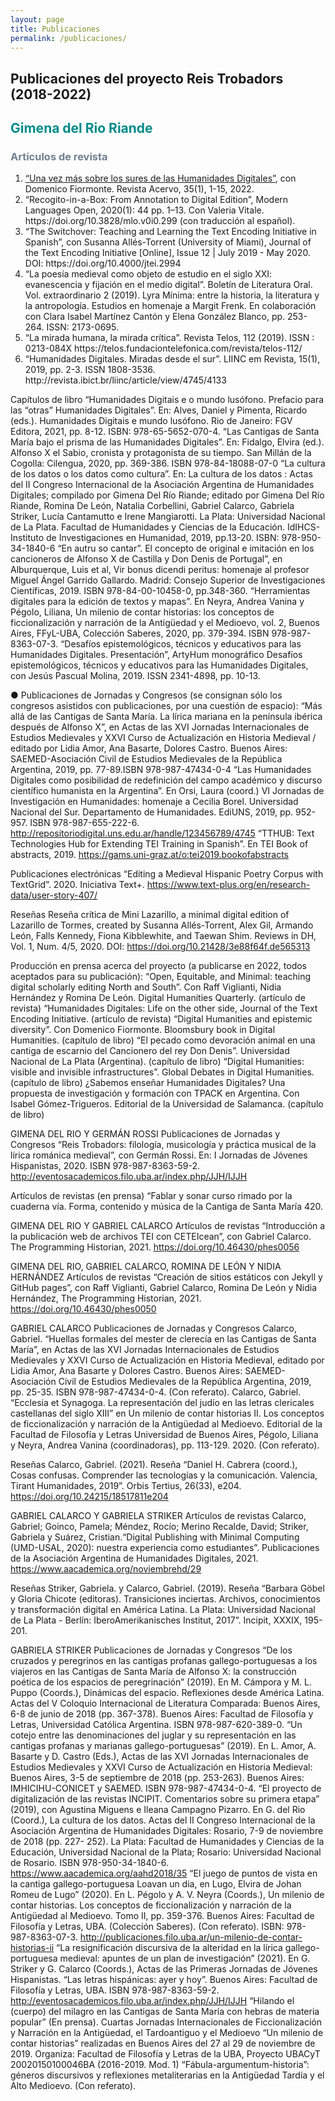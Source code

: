 ```yaml
---
layout: page
title: Publicaciones
permalink: /publicaciones/
---
```


## Publicaciones del proyecto Reis Trobadors (2018-2022)


<h2 style="color: DarkCyan;">Gimena del Rio Riande</h2>
<h3 style="color: SlateGray;">Artículos de revista</h3>

<ol type="1">
<li><a href="https://revista.an.gov.br/index.php/revistaacervo/article/view/1850" target="_blank"> “Una vez más sobre los sures de las Humanidades Digitales”</a>, con Domenico Fiormonte. Revista Acervo, 35(1), 1-15, 2022.</li>
<li>“Recogito-in-a-Box: From Annotation to Digital Edition”, Modern Languages Open, 2020(1): 44 pp. 1–13. Con Valeria Vitale. https://doi.org/10.3828/mlo.v0i0.299   (con traducción al español).</li>
<li>“The Switchover: Teaching and Learning the Text Encoding Initiative in Spanish”, con Susanna Allés-Torrent (University of Miami), Journal of the Text Encoding Initiative [Online], Issue 12 | July 2019 - May 2020. DOI: https://doi.org/10.4000/jtei.2994</li>
<li>“La poesía medieval como objeto de estudio en el siglo XXI: evanescencia y fijación en el medio digital”. Boletín de Literatura Oral. Vol. extraordinario 2 (2019). Lyra Mínima: entre la historia, la literatura y la antropología. Estudios en homenaje a Margit Frenk. En colaboración con Clara Isabel Martínez Cantón y Elena González Blanco, pp. 253-264. ISSN: 2173-0695.</li>
<li>“La mirada humana, la mirada crítica”. Revista Telos, 112 (2019). ISSN : 0213-084X https://telos.fundaciontelefonica.com/revista/telos-112/</li>
<li>“Humanidades Digitales. Miradas desde el sur”. LIINC em Revista, 15(1), 2019, pp. 2-3. ISSN 1808-3536. http://revista.ibict.br/liinc/article/view/4745/4133</li>
</ol>
 
Capítulos de libro
“Humanidades Digitais e o mundo lusófono. Prefacio para las “otras” Humanidades Digitales”. En: Alves, Daniel y Pimenta, Ricardo (eds.). Humanidades Digitais e mundo lusófono. Rio de Janeiro: FGV Editora, 2021, pp. 8-12. ISBN: 978-65-5652-070-4.
 “Las Cantigas de Santa María bajo el prisma de las Humanidades Digitales”. En: Fidalgo, Elvira (ed.). Alfonso X el Sabio, cronista y protagonista de su tiempo. San Millán de la Cogolla: Cilengua, 2020, pp. 369-386. ISBN 978-84-18088-07-0
“La cultura de los datos o los datos como cultura”. En: La cultura de los datos : Actas del II Congreso Internacional de la Asociación Argentina de Humanidades Digitales; compilado por Gimena Del Río Riande; editado por Gimena Del Río Riande, Romina De León, Natalia Corbellini, Gabriel Calarco, Gabriela Striker, Lucía Cantamutto e Irene Mangiarotti. La Plata: Universidad Nacional de La Plata. Facultad de Humanidades y Ciencias de la Educación. IdIHCS-Instituto de Investigaciones en Humanidad, 2019, pp.13-20. ISBN: 978-950-34-1840-6
“En autru so cantar”. El concepto de original e imitación en los cancioneros de Alfonso X de Castilla y Don Denis de Portugal”, en Alburquerque, Luis et al, Vir bonus dicendi peritus: homenaje al profesor Miguel Ángel Garrido Gallardo. Madrid: Consejo Superior de Investigaciones Científicas, 2019. ISBN 978-84-00-10458-0, pp.348-360.
“Herramientas digitales para la edición de textos y mapas”. En Neyra, Andrea Vanina y Pégolo, Liliana, Un milenio de contar historias: los conceptos de ficcionalización y narración de la Antigüedad y el Medioevo, vol. 2, Buenos Aires, FFyL-UBA, Colección Saberes, 2020, pp. 379-394. ISBN 978-987-8363-07-3.
“Desafíos epistemológicos, técnicos y educativos para las Humanidades Digitales. Presentación”, ArtyHum monográfico Desafíos epistemológicos, técnicos y educativos para las Humanidades Digitales, con Jesús Pascual Molina, 2019. ISSN 2341-4898, pp. 10-13. 
  
●       Publicaciones de Jornadas y Congresos (se consignan sólo los congresos asistidos con publicaciones, por una cuestión de espacio):
“Más allá de las Cantigas de Santa María. La lírica mariana en la península ibérica después de Alfonso X”, en Actas de las XVI Jornadas Internacionales de Estudios Medievales y XXVI Curso de Actualización en Historia Medieval / editado por Lidia Amor, Ana Basarte, Dolores Castro. Buenos Aires: SAEMED-Asociación Civil de Estudios Medievales de la República Argentina, 2019, pp. 77-89.ISBN 978-987-47434-0-4
 “Las Humanidades Digitales como posibilidad de redefinición del campo académico y discurso científico humanista en la Argentina”. En Orsi, Laura (coord.) VI Jornadas de Investigación en Humanidades: homenaje a Cecilia Borel. Universidad Nacional del Sur. Departamento de Humanidades. EdiUNS, 2019, pp. 952-957. ISBN 978-987-655-222-6. http://repositoriodigital.uns.edu.ar/handle/123456789/4745
“TTHUB: Text Technologies Hub for Extending TEI Training in Spanish”. En TEI Book of abstracts, 2019. https://gams.uni-graz.at/o:tei2019.bookofabstracts

Publicaciones electrónicas
“Editing a Medieval Hispanic Poetry Corpus with TextGrid”. 2020. Iniciativa Text+. https://www.text-plus.org/en/research-data/user-story-407/ 
 
Reseñas
Reseña crítica de Mini Lazarillo, a minimal digital edition of Lazarillo de Tormes, created by Susanna Allés-Torrent, Alex Gil, Armando León, Falls Kennedy, Fiona Kibblewhite, and Taewan Shim. Reviews in DH, Vol. 1, Num. 4/5, 2020. DOI: https://doi.org/10.21428/3e88f64f.de565313
 
Producción en prensa acerca del proyecto (a publicarse en 2022, todos aceptados para su publicación):
“Open, Equitable, and Minimal: teaching digital scholarly editing North and South”. Con Raff Viglianti, Nidia Hernández y Romina De León. Digital Humanities Quarterly. (artículo de revista)
“Humanidades Digitales: Life on the other side, Journal of the Text Encoding Initiative. (artículo de revista)
“Digital Humanities and epistemic diversity”. Con Domenico Fiormonte. Bloomsbury book in Digital Humanities. (capítulo de libro)
“El pecado como devoración animal en una cantiga de escarnio del Cancionero del rey Don Denis”. Universidad Nacional de La Plata (Argentina). (capítulo de libro)
“Digital Humanities: visible and invisible infrastructures”. Global Debates in Digital Humanities.(capítulo de libro)
¿Sabemos enseñar Humanidades Digitales? Una propuesta de investigación y formación con TPACK en Argentina. Con Isabel Gómez-Trigueros. Editorial de la Universidad de Salamanca. (capítulo de libro)

GIMENA DEL RIO Y GERMÁN ROSSI
Publicaciones de Jornadas y Congresos
“Reis Trobadors: filología, musicología y práctica musical de la lírica románica medieval”, con Germán Rossi. En: I Jornadas de Jóvenes Hispanistas, 2020. ISBN 978-987-8363-59-2.  http://eventosacademicos.filo.uba.ar/index.php/JJH/IJJH

Artículos de revistas (en prensa)
“Fablar y sonar curso rimado por la cuaderna vía. Forma, contenido y música de la Cantiga de Santa María 420.

GIMENA DEL RIO Y GABRIEL CALARCO
Artículos de revistas
“Introducción a la publicación web de archivos TEI con CETEIcean”, con Gabriel Calarco. The Programming Historian, 2021. https://doi.org/10.46430/phes0056

GIMENA DEL RIO, GABRIEL CALARCO, ROMINA DE LEÓN Y NIDIA HERNÁNDEZ
Artículos de revistas
“Creación de sitios estáticos con Jekyll y GitHub pages”, con Raff Viglianti, Gabriel Calarco, Romina De León y  Nidia Hernández, The Programming Historian, 2021. https://doi.org/10.46430/phes0050

GABRIEL CALARCO
Publicaciones de Jornadas y Congresos
Calarco, Gabriel. “Huellas formales del mester de clerecía en las Cantigas de Santa María”, en Actas de las XVI Jornadas Internacionales de Estudios Medievales y XXVI Curso de Actualización en Historia Medieval, editado por Lidia Amor, Ana Basarte y Dolores Castro. Buenos Aires: SAEMED-Asociación Civil de Estudios Medievales de la República Argentina, 2019, pp. 25-35. ISBN 978-987-47434-0-4. (Con referato).
Calarco, Gabriel. “Ecclesia et Synagoga. La representación del judío en las letras clericales castellanas del siglo XIII” en Un milenio de contar historias II. Los conceptos de ficcionalización y narración de la Antigüedad al Medioevo. Editorial de la Facultad de Filosofía y Letras Universidad de Buenos Aires, Pégolo, Liliana y Neyra, Andrea Vanina (coordinadoras), pp. 113-129. 2020. (Con referato).

Reseñas
Calarco, Gabriel. (2021). Reseña “Daniel H. Cabrera (coord.), Cosas confusas. Comprender las tecnologí­as y la comunicación. Valencia, Tirant Humanidades, 2019”. Orbis Tertius, 26(33), e204. https://doi.org/10.24215/18517811e204


GABRIEL CALARCO Y GABRIELA STRIKER
Artículos de revistas
Calarco, Gabriel; Goinco, Pamela; Méndez, Rocío; Merino Recalde, David; Striker, Gabriela y Suárez, Cristian.“Digital Publishing with Minimal Computing (UMD-USAL, 2020): nuestra experiencia como estudiantes”. Publicaciones de la Asociación Argentina de Humanidades Digitales, 2021. https://www.aacademica.org/noviembrehd/29 

Reseñas
Striker, Gabriela. y Calarco, Gabriel. (2019). Reseña “Barbara Göbel y Gloria Chicote (editoras). Transiciones inciertas. Archivos, conocimientos y transformación digital en América Latina. La Plata: Universidad Nacional de La Plata - Berlín: IberoAmerikanisches Institut, 2017”. Incipit, XXXIX, 195-201.

GABRIELA STRIKER
Publicaciones de Jornadas y Congresos
“De los cruzados y peregrinos en las cantigas profanas gallego-portuguesas a los viajeros en las Cantigas de Santa María de Alfonso X: la construcción poética de los espacios de peregrinación” (2019). En M. Cámpora y M. L. Puppo (Coords.), Dinámicas del espacio. Reflexiones desde América Latina. Actas del V Coloquio Internacional de Literatura Comparada: Buenos Aires, 6-8 de junio de 2018 (pp. 367-378). Buenos Aires: Facultad de Filosofía y Letras, Universidad Católica Argentina. ISBN 978-987-620-389-0.
“Un cotejo entre las denominaciones del juglar y su representación en las cantigas profanas y marianas gallego-portuguesas” (2019). En L. Amor, A. Basarte y D. Castro (Eds.), Actas de las XVI Jornadas Internacionales de Estudios Medievales y XXVI Curso de Actualización en Historia Medieval: Buenos Aires, 3-5 de septiembre de 2018 (pp. 253-263). Buenos Aires: IMHICIHU-CONICET y SAEMED. ISBN 978-987-47434-0-4.
“El proyecto de digitalización de las revistas INCIPIT. Comentarios sobre su primera etapa” (2019), con Agustina Miguens e Ileana Campagno Pizarro. En G. del Rio (Coord.), La cultura de los datos. Actas del II Congreso Internacional de la Asociación Argentina de Humanidades Digitales: Rosario, 7-9 de noviembre de 2018 (pp. 227- 252). La Plata: Facultad de Humanidades y Ciencias de la Educación, Universidad Nacional de la Plata; Rosario: Universidad Nacional de Rosario. ISBN 978-950-34-1840-6. https://www.aacademica.org/aahd2018/35
“El juego de puntos de vista en la cantiga gallego-portuguesa Loavan un dia, en Lugo, Elvira de Johan Romeu de Lugo” (2020). En L. Pégolo y A. V. Neyra (Coords.), Un milenio de contar historias. Los conceptos de ficcionalización y narración  de la Antigüedad al Medioevo. Tomo II, pp. 359-376. Buenos Aires: Facultad de Filosofía y Letras, UBA. (Colección Saberes).  (Con referato). ISBN: 978-987-8363-07-3. http://publicaciones.filo.uba.ar/un-milenio-de-contar-historias-ii
“La resignificación discursiva de la alteridad en la lírica gallego-portuguesa medieval: apuntes de un plan de investigación” (2021). En G. Striker y G. Calarco (Coords.), Actas de las Primeras Jornadas de Jóvenes Hispanistas. “Las letras hispánicas: ayer y hoy”. Buenos Aires: Facultad de Filosofía y Letras, UBA.  ISBN 978-987-8363-59-2. http://eventosacademicos.filo.uba.ar/index.php/JJH/IJJH
“Hilando el (cuerpo) del milagro en las Cantigas de Santa María con hebras de materia popular” (En prensa). Cuartas Jornadas Internacionales de Ficcionalización y Narración en la Antigüedad, el Tardoantiguo y el Medioevo “Un milenio de contar historias” realizadas en Buenos Aires del 27 al 29 de noviembre de 2019. Organiza: Facultad de Filosofía y Letras de la UBA, Proyecto UBACyT 20020150100046BA (2016-2019. Mod. 1) “Fábula-argumentum-historia”: géneros discursivos y reflexiones metaliterarias en la Antigüedad Tardía y el Alto Medioevo. (Con referato).
